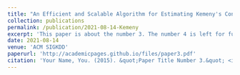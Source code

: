```yaml
---
title: "An Efficient and Scalable Algorithm for Estimating Kemeny's Constant of a Markov Chain on Large Graphs"
collection: publications
permalink: /publication/2021-08-14-Kemeny
excerpt: 'This paper is about the number 3. The number 4 is left for future work.'
date: 2021-08-14
venue: 'ACM SIGKDD'
paperurl: 'http://academicpages.github.io/files/paper3.pdf'
citation: 'Your Name, You. (2015). &quot;Paper Title Number 3.&quot; <i>Journal 1</i>. 1(3).'
---
```

<!-- This paper is about the number 3. The number 4 is left for future work.

[Download paper here](http://academicpages.github.io/files/paper3.pdf)

Recommended citation: Your Name, You. (2015). "Paper Title Number 3." <i>Journal 1</i>. 1(3). -->
